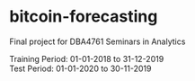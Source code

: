 # bitcoin-forecasting
Final project for DBA4761 Seminars in Analytics

Training Period: 01-01-2018 to 31-12-2019  
Test Period: 01-01-2020 to 30-11-2019

